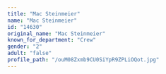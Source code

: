```yaml
---
title: "Mac Steinmeier"
name: "Mac Steinmeier"
id: "14630"
original_name: "Mac Steinmeier"
known_for_department: "Crew"
gender: "2"
adult: "false"
profile_path: "/ouM08Zxmb9CU0SiYpR9ZPLiOQot.jpg"
---
```

